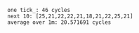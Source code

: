     one tick_: 46 cycles
    next 10: [25,21,22,22,21,18,21,22,25,21]
    average over 1m: 20.571691 cycles
